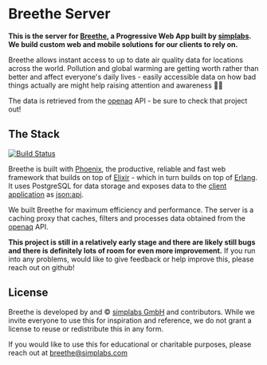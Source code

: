 # Breethe Server

**This is the server for [Breethe](https://breethe.app), a Progressive Web App
built by [simplabs](https://simplabs.com). We build custom web and mobile
solutions for our clients to rely on.**

Breethe allows instant access to up to date air quality data for locations
across the world. Pollution and global warming are getting worth rather than
better and affect everyone's daily lives - easily accessible data on how bad
things actually are might help raising attention and awareness 🌳💨

The data is retrieved from the [openaq](https://openaq.org) API - be sure to
check that project out!

## The Stack

[![Build Status](https://travis-ci.org/simplabs/breethe-server.svg?branch=master)](https://travis-ci.org/simplabs/breethe-server)

Breethe is built with [Phoenix](http://phoenixframework.org), the productive,
reliable and fast web framework that builds on top of
[Elixir](https://elixir-lang.org) - which in turn builds on top of
[Erlang](https://www.erlang.org). It uses PostgreSQL for data storage and
exposes data to the
[client application](https://github.com/simplabs/breethe-client) as
[json:api](http://jsonapi.org).

We built Breethe for maximum efficiency and performance. The server is a caching
proxy that caches, filters and processes data obtained from the
[openaq](https://openaq.org) API.

**This project is still in a relatively early stage and there are likely still
bugs and there is definitely lots of room for even more improvement.** If you
run into any problems, would like to give feedback or help improve this, please
reach out on github!

## License

Breethe is developed by and &copy; [simplabs GmbH](http://simplabs.com) and
contributors. While we invite everyone to use this for inspiration and
reference, we do not grant a license to reuse or redistribute this in any form.

If you would like to use this for educational or charitable purposes, please
reach out at breethe@simplabs.com
